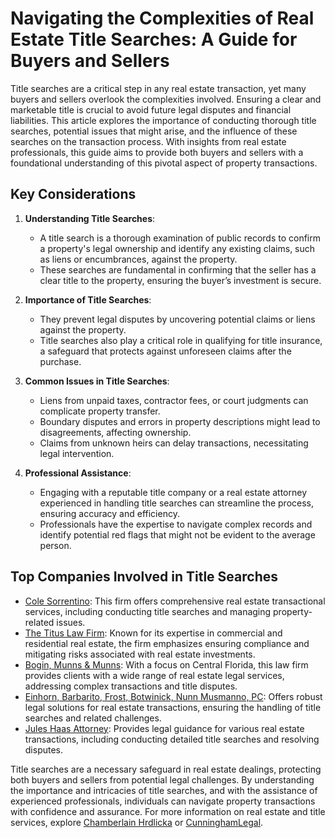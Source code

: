 # Navigating the Complexities of Real Estate Title Searches: A Guide for Buyers and Sellers

Title searches are a critical step in any real estate transaction, yet many buyers and sellers overlook the complexities involved. Ensuring a clear and marketable title is crucial to avoid future legal disputes and financial liabilities. This article explores the importance of conducting thorough title searches, potential issues that might arise, and the influence of these searches on the transaction process. With insights from real estate professionals, this guide aims to provide both buyers and sellers with a foundational understanding of this pivotal aspect of property transactions.

## Key Considerations

1. **Understanding Title Searches**:
   - A title search is a thorough examination of public records to confirm a property's legal ownership and identify any existing claims, such as liens or encumbrances, against the property.
   - These searches are fundamental in confirming that the seller has a clear title to the property, ensuring the buyer’s investment is secure.

2. **Importance of Title Searches**:
   - They prevent legal disputes by uncovering potential claims or liens against the property.
   - Title searches also play a critical role in qualifying for title insurance, a safeguard that protects against unforeseen claims after the purchase.

3. **Common Issues in Title Searches**:
   - Liens from unpaid taxes, contractor fees, or court judgments can complicate property transfer.
   - Boundary disputes and errors in property descriptions might lead to disagreements, affecting ownership.
   - Claims from unknown heirs can delay transactions, necessitating legal intervention.

4. **Professional Assistance**:
   - Engaging with a reputable title company or a real estate attorney experienced in handling title searches can streamline the process, ensuring accuracy and efficiency.
   - Professionals have the expertise to navigate complex records and identify potential red flags that might not be evident to the average person.

## Top Companies Involved in Title Searches

- [Cole Sorrentino](/dir/cole_sorrentino): This firm offers comprehensive real estate transactional services, including conducting title searches and managing property-related issues.
- [The Titus Law Firm](/dir/the_titus_law_firm): Known for its expertise in commercial and residential real estate, the firm emphasizes ensuring compliance and mitigating risks associated with real estate investments.
- [Bogin, Munns & Munns](/dir/bogin_munns__munns): With a focus on Central Florida, this law firm provides clients with a wide range of real estate legal services, addressing complex transactions and title disputes.
- [Einhorn, Barbarito, Frost, Botwinick, Nunn Musmanno, PC](/dir/einhorn_barbarito_frost_botwinick_nunn_musmanno_pc): Offers robust legal solutions for real estate transactions, ensuring the handling of title searches and related challenges.
- [Jules Haas Attorney](/dir/jules_haas_attorney): Provides legal guidance for various real estate transactions, including conducting detailed title searches and resolving disputes.

Title searches are a necessary safeguard in real estate dealings, protecting both buyers and sellers from potential legal challenges. By understanding the importance and intricacies of title searches, and with the assistance of experienced professionals, individuals can navigate property transactions with confidence and assurance. For more information on real estate and title services, explore [Chamberlain Hrdlicka](/dir/chamberlain_hrdlicka) or [CunninghamLegal](/dir/cunninghamlegal).